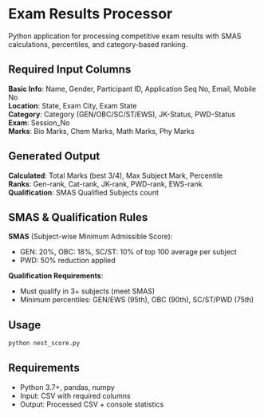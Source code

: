 # Exam Results Processor

Python application for processing competitive exam results with SMAS calculations, percentiles, and category-based ranking.

## Required Input Columns

**Basic Info**: Name, Gender, Participant ID, Application Seq No, Email, Mobile No  
**Location**: State, Exam City, Exam State  
**Category**: Category (GEN/OBC/SC/ST/EWS), JK-Status, PWD-Status  
**Exam**: Session_No  
**Marks**: Bio Marks, Chem Marks, Math Marks, Phy Marks  

## Generated Output

**Calculated**: Total Marks (best 3/4), Max Subject Mark, Percentile  
**Ranks**: Gen-rank, Cat-rank, JK-rank, PWD-rank, EWS-rank  
**Qualification**: SMAS Qualified Subjects count  

## SMAS & Qualification Rules

**SMAS** (Subject-wise Minimum Admissible Score):
- GEN: 20%, OBC: 18%, SC/ST: 10% of top 100 average per subject
- PWD: 50% reduction applied

**Qualification Requirements**:
- Must qualify in 3+ subjects (meet SMAS)
- Minimum percentiles: GEN/EWS (95th), OBC (90th), SC/ST/PWD (75th)

## Usage

```python
python nest_score.py
```

## Requirements
- Python 3.7+, pandas, numpy
- Input: CSV with required columns
- Output: Processed CSV + console statistics
